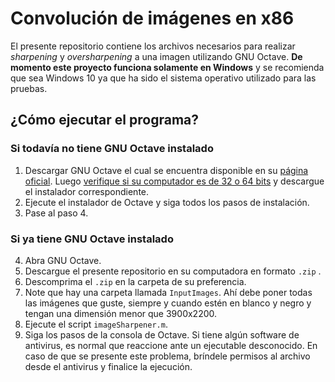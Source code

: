 # Convolución de imágenes en x86

El presente repositorio contiene los archivos necesarios para realizar _sharpening_ y _oversharpening_ a una imagen utilizando GNU Octave. **De momento este proyecto funciona solamente en Windows** y se recomienda que sea Windows 10 ya que ha sido el sistema operativo utilizado para las pruebas.

## ¿Cómo ejecutar el programa?

### Si todavía no tiene GNU Octave instalado

1. Descargar GNU Octave el cual se encuentra disponible en su [página oficial](https://www.gnu.org/software/octave/download.html). Luego [verifique si su computador es de 32 o 64 bits](https://support.microsoft.com/en-us/help/13443/windows-which-version-am-i-running) y descargue el instalador correspondiente.
2. Ejecute el instalador de Octave y siga todos los pasos de instalación.
3. Pase al paso 4.

### Si ya tiene GNU Octave instalado

4. Abra GNU Octave.
5. Descargue el presente repositorio en su computadora en formato `.zip` .
6. Descomprima el `.zip` en la carpeta de su preferencia.
7. Note que hay una carpeta llamada `InputImages`. Ahí debe poner todas las imágenes que guste, siempre y cuando estén en blanco y negro y tengan una dimensión menor que 3900x2200.
8. Ejecute el script `imageSharpener.m`.
9. Siga los pasos de la consola de Octave. Si tiene algún software de antivirus, es normal que reaccione ante un ejecutable desconocido. En caso de que se presente este problema, bríndele permisos al archivo desde el antivirus y finalice la ejecución.
